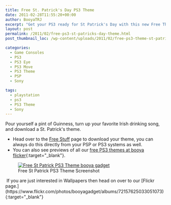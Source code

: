 ```yaml
---
title: Free St. Patrick's Day PS3 Theme
date: 2011-02-28T11:55:20+00:00
author: BooyaTRJ
excerpt: "Get your PS3 ready for St Patrick's Day with this new Free Theme from Booya Gadget."
layout: post
permalink: /2011/02/free-ps3-st-patricks-day-theme.html
post_thumbnail_loc: /wp-content/uploads/2011/02/free-ps3-theme-st-patricks-day-thumb.jpg

categories:
  - Game Consoles
  - PS3
  - PS3 Eye
  - PS3 Move
  - PS3 Theme
  - PSP
  - Sony

tags:
  - playstation
  - ps3
  - PS3 Theme
  - Sony
---
```

Pour yourself a pint of Guinness, turn up your favorite Irish drinking song, and download a St. Patrick's theme.

* Head over to the [Free Stuff](/free-download-stuff) page to download your theme, you can always do this directly from your PSP or PS3 systems as well.
* You can also see previews of all our [free PS3 themes at booya flicker](https://www.flickr.com/photos/booyagadget/albums/72157626217451291){:target="_blank"}.

<figure>
	<a href="{{ site.cdn-url }}/wp-content/uploads/2011/02/Free-St-Patricks-Day-PS3-Theme-Booya-Gadget.jpg">
    <img src="{{ site.cdn-url }}/wp-content/uploads/2011/02/Free-St-Patricks-Day-PS3-Theme-Booya-Gadget-640.jpg" 
         alt="Free St Patrick PS3 Theme booya gadget" title="Free St Patrick PS3 Theme Screenshot"></a>
	<figcaption>Free St Patrick PS3 Theme Screenshot</figcaption>
</figure>
 If you are just interested in Wallpapers then head on over to our [Flickr page.](https://www.flickr.com/photos/booyagadget/albums/72157625033051073){:target="_blank"}